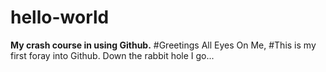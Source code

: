 # hello-world
**My crash course in using Github.**
#Greetings All Eyes On Me,
#This is my first foray into Github. Down the rabbit hole I go...
